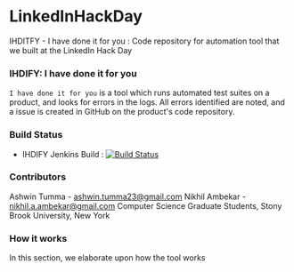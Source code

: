 # LinkedInHackDay
IHDITFY - I have done it for you : Code repository for automation tool that we built at the LinkedIn Hack Day

### IHDIFY: I have done it for you
`I have done it for you` is a tool which runs automated test suites on a product, and looks for errors in the logs. All errors identified are noted, and a issue is created in GitHub on the product's code repository.

### Build Status
* IHDIFY Jenkins Build : [![Build Status](http://ec2-52-10-66-119.us-west-2.compute.amazonaws.com:8080/job/LinkedInHackDay/badge/icon)](http://ec2-52-10-66-119.us-west-2.compute.amazonaws.com:8080/job/LinkedInHackDay)

### Contributors
Ashwin Tumma - ashwin.tumma23@gmail.com
Nikhil Ambekar - nikhil.a.ambekar@gmail.com
Computer Science Graduate Students,
Stony Brook University, New York

### How it works
In this section, we elaborate upon how the tool works
